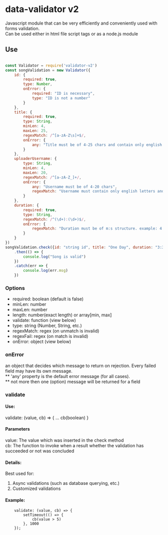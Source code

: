 # data-validator v2
Javascript module that can be very efficiently and conveniently used with forms validation.  
Can be used either in html file script tags or as a node.js module

## Use
```javascript

const Validator = require('validator-v2')
const songValidation = new Validator({
    id: {
        required: true,
        type: Number,
        onError: {
            required: "ID is necessary",
            type: "ID is not a number"
        }
    },
    title: {
        required: true,
        type: String,
        minLen: 4,
        maxLen: 25,
        regexMatch: /^[a-zA-Z\s]+$/,
        onError: {
            any: "Title must be of 4-25 chars and contain only english letters"
        }
    },
    uploaderUsername: {
        type: String,
        minLen: 4,
        maxLen: 20,
        regexMatch: /^[a-zA-Z_]+/,
        onError: {
            any: "Username must be of 4-20 chars",
            regexMatch: "Username must contain only english letters and underscore"
        }
    },
    duration: {
        required: true,
        type: String,
        regexMatch: /^(\d+):(\d+)$/,
        onError: {
            regexMatch: "Duration must be of m:s structure. example: 4:25"
        }
    }
})
songValidation.check({id: "string id", title: "One Day", duration: "3:35"})
	.then(() => {
		console.log("Song is valid")
	})
	.catch(err => {
		console.log(err.msg)
	})

```

### Options
* required: boolean (default is false)
* minLen: number
* maxLen: number
* length: number(exact length) or array[min, max]
* validate: function (view below)
* type: string (Number, String, etc.)
* regexMatch: regex (on unmatch is invalid)
* regexFail: regex (on match is invalid)
* onError: object (view below)

### onError
  an object that decides which message to return on rejection.
  Every failed field may have its own message.  
  ** 'any' property is the default error message (for all cases).  
  ** not more then one (option) message will be returned for a field
  
### validate
  #### Use:
  validate: (value, cb) => { ... cb(boolean) }  
  
  #### Parameters
  value: The value which was inserted in the check method  
  cb: The function to invoke when a result whether the validation has succeeded or not was concluded  
  
  #### Details:
  Best used for:
  1. Async validations (such as database querying, etc.)  
  2. Customized validations  
  
  #### Example:  

        validate: (value, cb) => {
            setTimeout(() => { 
                cb(value > 5)
            }, 1000
        });


